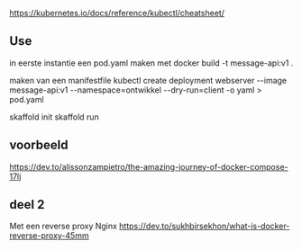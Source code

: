 https://kubernetes.io/docs/reference/kubectl/cheatsheet/

## Use 
in eerste instantie een pod.yaml maken met 
docker build -t message-api:v1 .

maken van een manifestfile
kubectl create deployment webserver --image message-api:v1 --namespace=ontwikkel --dry-run=client -o yaml > pod.yaml

skaffold init 
skaffold run 


## voorbeeld
https://dev.to/alissonzampietro/the-amazing-journey-of-docker-compose-17lj


## deel 2
Met een reverse proxy Nginx 
https://dev.to/sukhbirsekhon/what-is-docker-reverse-proxy-45mm